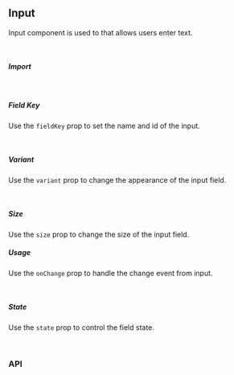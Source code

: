 ## Input

Input component is used to that allows users enter text.

<div><LeSourceButton url="https://github.com/hiimlex/leux/tree/main/src/components/Input"></LeSourceButton></div>

<br/>

##### Import

<div>
<InputImportPreview>
</InputImportPreview>
</div>

<br/>

##### Field Key

Use the `fieldKey` prop to set the name and id of the input.

<div>
<InputKeyPreview>
</InputKeyPreview>
</div>

<br />

##### Variant

Use the `variant` prop to change the appearance of the input field.

<div>
<InputVariantPreview>
</InputVariantPreview>
</div>

<br/>

##### Size

Use the `size` prop to change the size of the input field.

<div>
<InputSizePreview>
</InputSizePreview>
</div>

##### Usage

Use the `onChange` prop to handle the change event from input.

<div>
<InputActionPreview>
</InputActionPreview>
</div>

<br/>

##### State

Use the `state` prop to control the field state.

<div>
<InputStatePreview>
</InputStatePreview>
</div>

<br />

### API

<div>
<InputApiTable>
</InputApiTable>
</div>

<br/>
